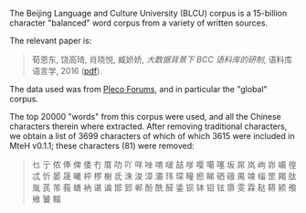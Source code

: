 The Beijing Language and Culture University (BLCU) corpus is a 15-billion character "balanced" word corpus from a variety of written sources.

The relevant paper is:

> 荀恩东, 饶高琦, 肖晓悦, 臧娇娇, *大数据背景下 BCC 语料库的研制*, 语料库语言学, 2016 ([pdf](https://bcc.blcu.edu.cn/downloads/papers/%E5%A4%A7%E6%95%B0%E6%8D%AE%E8%83%8C%E6%99%AF%E4%B8%8BBCC%E8%AF%AD%E6%96%99%E5%BA%93%E7%9A%84%E7%A0%94%E5%88%B6_%E8%8D%80%E6%81%A9%E4%B8%9C.pdf)).

The data used was from [Pleco Forums](https://www.plecoforums.com/threads/word-frequency-list-based-on-a-15-billion-character-corpus-bcc-blcu-chinese-corpus.5859/), and in particular the "global" corpus.

The top 20000 "words" from this corpus were used, and all the Chinese characters therein where extracted.  After removing traditional characters, we obtain a list of 3699 characters of which of which 3615 were included in MteH v0.1.1; these characters (81) were removed:

> 乜 亍 侬 俸 俾 倭 冇 厝 叻 吖 咩 唑 唷 啵 喆 嗲 嘤 噶 噻 坂 屌 岚 岣 峁 嵋 徨 忒 忻 晏 晟 曦 枰 椤 榭 氐 洙 浚 漳 灞 玮 琛 疃 瘛 睇 硒 硪 禺 竦 缁 罡 羯 肽 胤 芪 芾 莪 蟮 衲 谌 谝 邯 郅 郸 酚 酰 醛 鋈 钡 钵 钼 铉 隳 雯 霖 鞑 鞯 颍 飧 飨 饕 鳎
